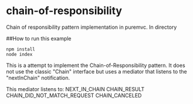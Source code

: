 # chain-of-responsibility
Chain of responsibility pattern implementation in puremvc.
In directory

##How to run this example
```
npm install
node index
```

This is a attempt to implement the Chain-of-Responsibility pattern.
It does not use the classic "Chain" interface but uses a mediator that listens to the "nextInChain" notification.

This mediator listens to:
NEXT_IN_CHAIN
CHAIN_RESULT
CHAIN_DID_NOT_MATCH_REQUEST
CHAIN_CANCELED
